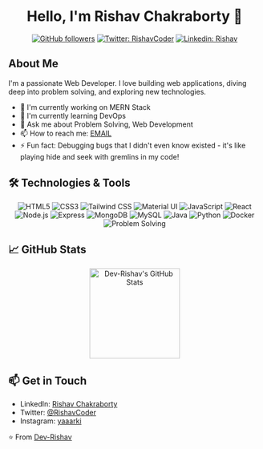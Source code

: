 
<div align="center">
  
# Hello, I'm Rishav Chakraborty 👋

[![GitHub followers](https://img.shields.io/github/followers/yourusername?label=Follow&style=social)](https://github.com/Dev-Rishav)
[![Twitter: RishavCoder](https://img.shields.io/twitter/follow/Rishav?style=social)](https://www.instagram.com/yaaarki/)
[![Linkedin: Rishav](https://img.shields.io/badge/-Rishav-blue?style=flat-square&logo=Linkedin&logoColor=white&link=https://www.linkedin.com/in/rishav-chakraborty-56a76612a//)](https://www.linkedin.com/in/rishav-chakraborty-56a76612a//)

</div>

## About Me

I'm a passionate Web Developer. I love building web applications, diving deep into problem solving, and exploring new technologies.

- 🔭 I'm currently working on MERN Stack
- 🌱 I'm currently learning DevOps
- 💬 Ask me about Problem Solving, Web Development
- 📫 How to reach me: [EMAIL](rishavchakraborty94@gmail.com)
- ⚡ Fun fact: Debugging bugs that I didn't even know existed - it's like playing hide and seek with gremlins in my code!

## 🛠️ Technologies & Tools

<div align="center">

![HTML5](https://img.shields.io/badge/-HTML5-E34F26?style=flat-square&logo=html5&logoColor=white)
![CSS3](https://img.shields.io/badge/-CSS3-1572B6?style=flat-square&logo=css3)
![Tailwind CSS](https://img.shields.io/badge/-Tailwind_CSS-38B2AC?style=flat-square&logo=tailwind-css&logoColor=white)
![Material UI](https://img.shields.io/badge/-Material_UI-0081CB?style=flat-square&logo=material-ui&logoColor=white)
![JavaScript](https://img.shields.io/badge/-JavaScript-F7DF1E?style=flat-square&logo=javascript&logoColor=black)
![React](https://img.shields.io/badge/-React-61DAFB?style=flat-square&logo=react&logoColor=black)
![Node.js](https://img.shields.io/badge/-Node.js-339933?style=flat-square&logo=node.js&logoColor=white)
![Express](https://img.shields.io/badge/-Express-000000?style=flat-square&logo=express&logoColor=white)
![MongoDB](https://img.shields.io/badge/-MongoDB-47A248?style=flat-square&logo=mongodb&logoColor=white)
![MySQL](https://img.shields.io/badge/-MySQL-4479A1?style=flat-square&logo=mysql&logoColor=white)
![Java](https://img.shields.io/badge/-Java-007396?style=flat-square&logo=java&logoColor=white)
![Python](https://img.shields.io/badge/-Python-3776AB?style=flat-square&logo=python&logoColor=white)
![Docker](https://img.shields.io/badge/-Docker-2496ED?style=flat-square&logo=docker&logoColor=white)
![Problem Solving](https://img.shields.io/badge/-Problem_Solving-FFA116?style=flat-square&logo=leetcode&logoColor=white)

</div>

## 📈 GitHub Stats

<div align="center">
  <a href="https://github.com/Dev-Rishav">
    <img height="180em" src="https://github-readme-stats.vercel.app/api?username=Dev-Rishav&show_icons=true&line_height=27&count_private=true&title_color=ffffff&text_color=c9cacc&icon_color=2bbc8a&bg_color=1d1f21" alt="Dev-Rishav's GitHub Stats" />
  </a>
</div>

## 📫 Get in Touch

- LinkedIn: [Rishav Chakraborty](https://www.linkedin.com/in/rishav-chakraborty-56a76612a/)
- Twitter: [@RishavCoder](https://x.com/RishavCoder)
- Instagram: [yaaarki](https://www.instagram.com/yaaarki/)

⭐️ From [Dev-Rishav](https://github.com/Dev-Rishav)
